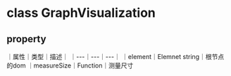 # class GraphVisualization

## property

｜属性｜类型｜描述｜
｜---｜---｜---｜
｜element｜Elemnet string｜根节点的dom
｜measureSize｜Function｜测量尺寸
